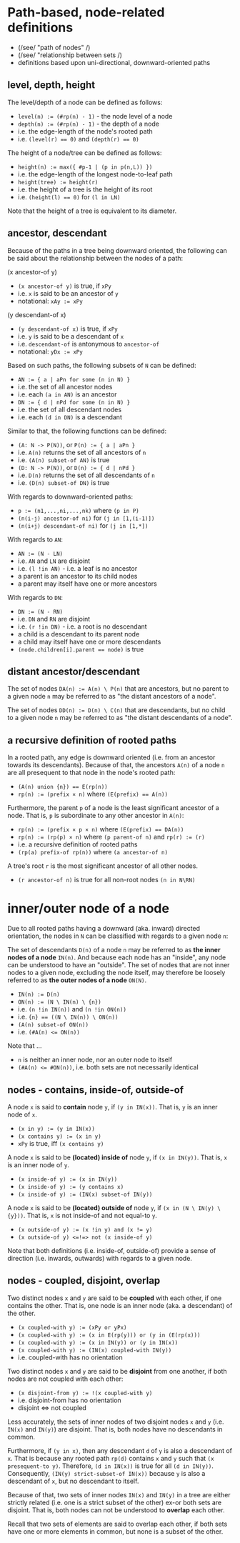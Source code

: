 
<!-- ======================================================================= -->
# Path-based, node-related definitions

* (/see/ "path of nodes" /)
* (/see/ "relationship between sets /)
* definitions based upon uni-directional, downward-oriented paths

<!-- ======================================================================= -->
## level, depth, height

The level/depth of a node can be defined as follows:

* `level(n) := (#rp(n) - 1)` - the node level of a node
* `depth(n) := (#rp(n) - 1)` - the depth of a node
* i.e. the edge-length of the node's rooted path
* i.e. `(level(r) == 0)` and `(depth(r) == 0)`

The height of a node/tree can be defined as follows:

* `height(n) := max({ #p-1 | (p in p(n,L)) })`
* i.e. the edge-length of the longest node-to-leaf path
* `height(tree) := height(r)`
* i.e. the height of a tree is the height of its root
* i.e. `(height(l) == 0)` for `(l in LN)`

Note that the height of a tree is equivalent to its diameter.

<!-- ======================================================================= -->
## ancestor, descendant

Because of the paths in a tree being downward oriented, the following can
be said about the relationship between the nodes of a path:

(x ancestor-of y)

* `(x ancestor-of y)` is true, if `xPy`
* i.e. `x` is said to be an ancestor of `y`
* notational: `xAy := xPy`

(y descendant-of x)

* `(y descendant-of x)` is true, if `xPy`
* i.e. `y` is said to be a descendant of `x`
* i.e. `descendant-of` is antonymous to `ancestor-of`
* notational: `yDx := xPy`

Based on such paths, the following subsets of `N` can be defined:

* `AN := { a | aPn for some (n in N) }`
* i.e. the set of all ancestor nodes
* i.e. each `(a in AN)` is an ancestor
* `DN := { d | nPd for some (n in N) }`
* i.e. the set of all descendant nodes
* i.e. each `(d in DN)` is a descendant

Similar to that, the following functions can be defined:

* `(A: N -> P(N))`, or `P(n) := { a | aPn }`
* i.e. `A(n)` returns the set of all ancestors of `n`
* i.e. `(A(n) subset-of AN)` is true
* `(D: N -> P(N))`, or `D(n) := { d | nPd }`
* i.e. `D(n)` returns the set of all descendants of `n`
* i.e. `(D(n) subset-of DN)` is true

With regards to downward-oriented paths:

* `p := (n1,...,ni,...,nk)` where `(p in P)`
* `(n(i-j) ancestor-of ni)` for `(j in [1,(i-1)])`
* `(n(i+j) descendant-of ni)` for `(j in [1,*])`

With regards to `AN`:

* `AN := (N - LN)`
* i.e. `AN` and `LN` are disjoint
* i.e. `(l !in AN)` - i.e. a leaf is no ancestor
* a parent is an ancestor to its child nodes
* a parent may itself have one or more ancestors

With regards to `DN`:

* `DN := (N - RN)`
* i.e. `DN` and `RN` are disjoint
* i.e. `(r !in DN)` - i.e. a root is no descendant
* a child is a descendant to its parent node
* a child may itself have one or more descendants
* `(node.children[i].parent == node)` is true

<!-- ======================================================================= -->
## distant ancestor/descendant

The set of nodes `DA(n) := A(n) \ P(n)` that are ancestors, but no parent to
a given node `n` may be referred to as "the distant ancestors of a node".

The set of nodes `DD(n) := D(n) \ C(n)` that are descendants, but no child to
a given node `n` may be referred to as "the distant descendants of a node".

<!-- ======================================================================= -->
## a recursive definition of rooted paths

In a rooted path, any edge is downward oriented (i.e. from an ancestor
towards its descendants). Because of that, the ancestors `A(n)` of a
node `n` are all presequent to that node in the node's rooted path:

* `(A(n) union {n}) == E(rp(n))`
* `rp(n) := (prefix × n)` where `(E(prefix) == A(n))`

Furthermore, the parent `p` of a node is the least significant ancestor
of a node. That is, `p` is subordinate to any other ancestor in `A(n)`:

* `rp(n) := (prefix × p × n)` where `(E(prefix) == DA(n))`
* `rp(n) := (rp(p) × n)` where `(p parent-of n)` and `rp(r) := (r)`
* i.e. a recursive definition of rooted paths
* `(rp(a) prefix-of rp(n))` where `(a ancestor-of n)`

A tree's root `r` is the most significant ancestor of all other nodes.

* `(r ancestor-of n)` is true for all non-root nodes `(n in N\RN)`

<!-- ======================================================================= -->
# inner/outer node of a node

Due to all rooted paths having a downward (aka. inward) directed orientation,
the nodes in `N` can be classified with regards to a given node `n`:

The set of descendants `D(n)` of a node `n` may be referred to as **the inner
nodes of a node** `IN(n)`. And because each node has an "inside", any node can
be understood to have an "outside". The set of nodes that are not inner nodes
to a given node, excluding the node itself, may therefore be loosely referred
to as **the outer nodes of a node** `ON(N)`.

* `IN(n) := D(n)`
* `ON(n) := (N \ IN(n) \ {n})`
* i.e. `(n !in IN(n))` and `(n !in ON(n))`
* i.e. `{n} == ((N \ IN(n)) \ ON(n))`
* `(A(n) subset-of ON(n))`
* i.e. `(#A(n) <= ON(n))`

Note that ...

* `n` is neither an inner node, nor an outer node to itself
* `(#A(n) <= #ON(n))`, i.e. both sets are not necessarily identical

<!-- ======================================================================= -->
## nodes - contains, inside-of, outside-of

A node `x` is said to **contain** node `y`,
if `(y in IN(x))`. That is, `y` is an inner node of `x`.

* `(x in y) := (y in IN(x))`
* `(x contains y) := (x in y)`
* `xPy` is true, iff `(x contains y)`

A node `x` is said to be **(located) inside of** node `y`,
if `(x in IN(y))`. That is, `x` is an inner node of `y`.

* `(x inside-of y) := (x in IN(y))`
* `(x inside-of y) := (y contains x)`
* `(x inside-of y) := (IN(x) subset-of IN(y))`

A node `x` is said to be **(located) outside of** node `y`,
if `(x in (N \ IN(y) \ {y}))`.
That is, `x` is not inside-of and not equal-to `y`.

* `(x outside-of y) := (x !in y) and (x != y)`
* `(x outside-of y) <=!=> not (x inside-of y)`

Note that both definitions (i.e. inside-of, outside-of) provide a sense of
direction (i.e. inwards, outwards) with regards to a given node.

<!-- ======================================================================= -->
## nodes - coupled, disjoint, overlap

Two distinct nodes `x` and `y` are said to be **coupled** with each other, if
one contains the other. That is, one node is an inner node (aka. a descendant)
of the other.

* `(x coupled-with y) := (xPy or yPx)`
* `(x coupled-with y) := (x in E(rp(y))) or (y in (E(rp(x)))`
* `(x coupled-with y) := (x in IN(y)) or (y in IN(x))`
* `(x coupled-with y) := (IN(x) coupled-with IN(y))`
* i.e. coupled-with has no orientation

Two distinct nodes `x` and `y` are said to be **disjoint** from one another,
if both nodes are not coupled with each other:

* `(x disjoint-from y) := !(x coupled-with y)`
* i.e. disjoint-from has no orientation
* disjoint <=> not coupled

Less accurately, the sets of inner nodes of two disjoint nodes `x` and `y`
(i.e. `IN(x)` and `IN(y)`) are disjoint. That is, both nodes have no descendants
in common.

Furthermore, if `(y in x)`, then any descendant `d` of `y` is also a descendant
of `x`. That is because any rooted path `rp(d)` contains `x` and `y` such that
`(x presequent-to y)`. Therefore, `(d in IN(x))` is true for all `(d in IN(y))`.
Consequently, `(IN(y) strict-subset-of IN(x))` because `y` is also a descendant
of `x`, but no descendant to itself.

Because of that, two sets of inner nodes `IN(x)` and `IN(y)` in a tree are
either strictly related (i.e. one is a strict subset of the other) ex-or both
sets are disjoint. That is, both nodes can not be understood to **overlap**
each other.

Recall that two sets of elements are said to overlap each other, if both sets
have one or more elements in common, but none is a subset of the other.

